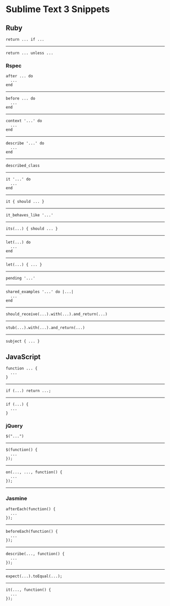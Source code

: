 # Sublime Text 3 Snippets

## Ruby

    return ... if ...

---

    return ... unless ...

### Rspec

    after ... do
      ...
    end

---

    before ... do
      ...
    end

---

    context '...' do
      ...
    end

---

    describe '...' do
      ...
    end

---

    described_class

---

    it '...' do
      ...
    end

---

    it { should ... }

---

    it_behaves_like '...'

---

    its(...) { should ... }

---

    let(...) do
      ...
    end

---

    let(...) { ... }

---

    pending '...'

---

    shared_examples '...' do |...|
      ...
    end

---

    should_receive(...).with(...).and_return(...)

---

    stub(...).with(...).and_return(...)

---

    subject { ... }

## JavaScript

    function ... {
      ...
    }

---

    if (...) return ...;

---

    if (...) {
      ...
    }

### jQuery

    $("...")

---

    $(function() {
      ...
    });

---

    on(..., ..., function() {
      ...
    });

---

### Jasmine

    afterEach(function() {
      ...
    });

---

    beforeEach(function() {
      ...
    });

---

    describe(..., function() {
      ...
    });

---

    expect(...).toEqual(...);

---

    it(..., function() {
      ...
    });



